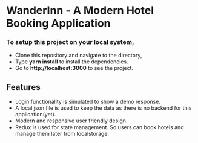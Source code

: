 # WanderInn - A Modern Hotel Booking Application

### To setup this project on your local system,

- Clone this repository and navigate to the directory,
- Type **yarn install** to install the dependencies.
- Go to **http://localhost:3000** to see the project.

## Features

- Login functionality is simulated to show a demo response.
- A local json file is used to keep the data as there is no backend for this application(yet).
- Modern and responsive user friendly design.
- Redux is used for state management. So users can book hotels and manage them later from localstorage.
